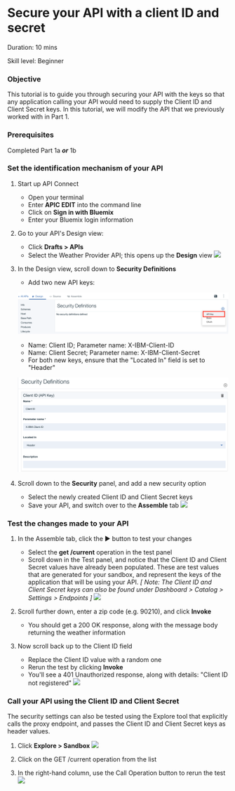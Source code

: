 # Secure your API with a client ID and secret


Duration: 10 mins

Skill level: Beginner


### Objective

This tutorial is to guide you through securing your API with the keys so that any application calling your API would need to supply the Client ID and Client Secret keys. In this tutorial, we will modify the API that we previously worked with in Part 1.

### Prerequisites

Completed Part 1a _**or**_ 1b


### Set the identification mechanism of your API


1. Start up API Connect
    * Open your terminal
    * Enter **APIC EDIT** into the command line
    * Click on **Sign in with Bluemix**
    * Enter your Bluemix login information


2. Go to your API's Design view:
    * Click **Drafts > APIs**
    * Select the Weather Provider API; this opens up the **Design** view
    ![](images/1_goto_drafts_api.png)  


3. In the Design view, scroll down to **Security Definitions**
      
    * Add two new API keys:
    
    ![](pictures/1b.png) 
    
    * Name: Client ID;  Parameter name: X-IBM-Client-ID
    * Name: Client Secret;  Parameter name: X-IBM-Client-Secret
    * For both new keys, ensure that the "Located In" field is set to "Header"
    
    ![](pictures/2a.png)   


4. Scroll down to the **Security** panel, and add a new security option
    * Select the newly created Client ID and Client Secret keys
    * Save your API, and switch over to the **Assemble** tab
    ![](images/3_security_option.png)  


### Test the changes made to your API

1. In the Assemble tab, click the ► button to test your changes
    * Select the **get /current** operation in the test panel
    * Scroll down in the Test panel, and notice that the Client ID and Client Secret values have already been populated. These are test values that are generated for your sandbox, and represent the keys of the application that will be using your API.
    _[ Note: The Client ID and Client Secret keys can also be found under  Dashboard > Catalog > Settings > Endpoints ]_
    ![](images/test_api_keys_1.png)

2. Scroll further down, enter a zip code (e.g. 90210), and click **Invoke**
    * You should get a 200 OK response, along with the message body returning the weather information



3. Now scroll back up to the Client ID field
    * Replace the Client ID value with a random one
    * Rerun the test by clicking **Invoke**
    * You'll see a 401 Unauthorized response, along with details: "Client ID not registered"
    ![](images/test_api_keys_3.png)


### Call your API using the Client ID and Client Secret

The security settings can also be tested using the Explore tool that explicitly calls the proxy endpoint, and passes the Client ID and Client Secret keys as header values.

1. Click **Explore > Sandbox**
    ![](images/explore_1.png)

2. Click on the GET /current operation from the list

3. In the right-hand column, use the Call Operation button to rerun the test
    ![](images/explore_3.png)
